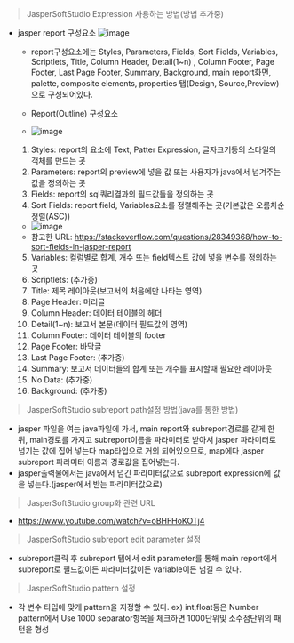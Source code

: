 > JasperSoftStudio Expression 사용하는 방법(방법 추가중)
- jasper report 구성요소  ![image](https://user-images.githubusercontent.com/121803110/222336897-c562f950-a320-486d-80cb-577db8bd0864.png)
  - report구성요소에는 Styles, Parameters, Fields, Sort Fields, Variables, Scriptlets, Title, Column Header, Detail(1~n)
  , Column Footer, Page Footer, Last Page Footer, Summary, Background, main report화면, palette, composite elements, properties
  탭(Design, Source,Preview)으로 구성되어있다.
  
  - Report(Outline) 구성요소
  -   ![image](https://user-images.githubusercontent.com/121803110/222341226-132ddfd7-c8f0-4237-9441-26b3e8eb23c9.png)
   1) Styles: report의 요소에 Text, Patter Expression, 글자크기등의 스타일의 객체를 만드는 곳
   2) Parameters: report의 preview에 넣을 값 또는 사용자가 java에서 넘겨주는 값을 정의하는 곳
   3) Fields: report의 sql쿼리결과의 필드값들을 정의하는 곳
   4) Sort Fields: report field, Variables요소를 정렬해주는 곳(기본값은 오름차순 정렬(ASC))
     -  ![image](https://user-images.githubusercontent.com/121803110/222341831-533fb546-6e86-4733-816b-75cd60ce4328.png)
     - 참고한 URL: https://stackoverflow.com/questions/28349368/how-to-sort-fields-in-jasper-report

   5) Variables: 컬럼별로 합계, 개수 또는 field텍스트 값에 넣을 변수를 정의하는 곳
   6) Scriptlets: (추가중)
   7) Title: 제목 레이아웃(보고서의 처음에만 나타는 영역)
   8) Page Header: 머리글
   9) Column Header: 데이터 테이블의 헤더
   10) Detail(1~n): 보고서 본문(데이터 필드값의 영역)
   11) Column Footer: 데이터 테이블의 footer
   12) Page Footer: 바닥글
   13) Last Page Footer: (추가중)
   14) Summary: 보고서 데이터들의 합계 또는 개수를 표시할때 필요한 레이아웃
   15) No Data: (추가중)
   16) Background: (추가중)

   
   
> JasperSoftStudio subreport path설정 방법(java를 통한 방법)  
  - jasper 파일을 여는 java파일에 가서, main report와 subreport경로를 같게 한 뒤, main경로를 가지고 subreport이름을 파라미터로 받아서 jasper 파라미터로
  넘기는 값에 집어 넣는다 map타입으로 거의 되어있으므로, map에다 jasper subreport 파라미터 이름과 경로값을 집어넣는다.
  - jasper출력물에서는 java에서 넘긴 파라미터값으로 subreport expression에 값을 넣는다.(jasper에서 받는 파라미터값으로)
  
> JasperSoftStudio group화 관련 URL
  - https://www.youtube.com/watch?v=oBHFHoKOTj4

> JasperSoftStudio subreport edit parameter 설정
  - subreport클릭 후 subreport 탭에서 edit parameter를 통해 main report에서 subreport로 필드값이든 파라미터값이든 variable이든 넘길 수 있다.

> JasperSoftStudio pattern 설정
  - 각 변수 타입에 맞게 pattern을 지정할 수 있다. ex) int,float등은 Number pattern에서 Use 1000 separator항목을 체크하면 1000단위및 소수점단위의 패턴을 형성

